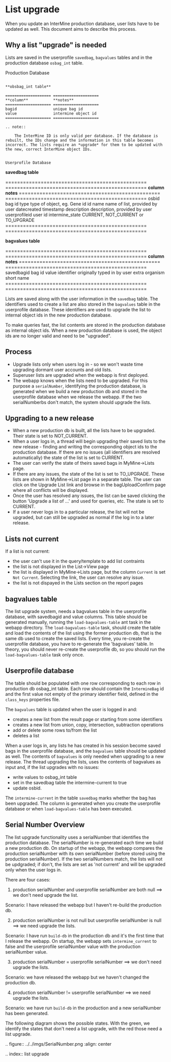 List upgrade
================================

When you update an InterMine production database, user lists have to be updated as well. This document aims to describe this process.

Why a list "upgrade" is needed
-----------------------------------------------

Lists are saved in the userprofile `savedbag`, `bagvalues` tables and in the production database `osbag_int` table.

Production Database
~~~~~~~~~~~~~~~~~~~~~~~~

**obsbag_int table**

==================== ====================
**column**           **notes**
==================== ====================
bagid                unique bag id
value                intermine object id
==================== ====================

.. note::

    The InterMine ID is only valid per database. If the database is rebuilt, the IDs change and the information in this table becomes incorrect. The lists require an *upgrade* for them to be updated with the new, correct InterMine object IDs.


Userprofile Database
~~~~~~~~~~~~~~~~~~~~~~~~

**savedbag table**

================================================ ================================================
**column**                                       **notes**
================================================ ================================================
osbid                                            bag id
type                                             type of object, eg. Gene
id                                               id
name                                             name of list, provided by user
datecreated                                      timestamp
description                                      description, provided by user
userprofileid                                    user id
intermine_state                                  CURRENT, NOT_CURRENT or TO_UPGRADE
================================================ ================================================

**bagvalues table**

================================================ ================================================
**column**                                       **notes**
================================================ ================================================
savedbagid                                       bag id
value                                            identifier originally typed in by user
extra                                            organism short name
================================================ ================================================


Lists are saved along with the user information in the `savedbag` table. The identifiers used to create a list are also stored in the `bagvalues` table in the userprofile database. These identifiers are used to upgrade the list to internal object ids in the new production database. 

To make queries fast, the list contents are stored in the production database as internal object ids. When a new production database is used, the object ids are no longer valid and need to be "upgraded". 

Process
-----------------------------------------------

* Upgrade lists only when users log in - so we won't waste time upgrading dormant user accounts and old lists.
* Superuser lists are upgraded when the webapp is first deployed.
* The webapp knows when the lists need to be upgraded. For this purpose a `serialNumber`, identifying the production database, is generated when we build a new production db and stored in the userprofile database when we release the webapp. If the two serialNumberbs don't match, the system should upgrade the lists. 

Upgrading to a new release
-----------------------------------------------

* When a new production db is built, all the lists have to be upgraded. Their state is set to NOT_CURRENT.
* When a user logs in, a thread will begin upgrading their saved lists to the new release - finding and writing the corresponding object ids to the production database. If there are no issues (all identifiers are resolved automatically) the state of the list is set to CURRENT.
* The user can verify the state of theirs saved bags in MyMine->Lists page.
* If there are any issues, the state of the list is set to TO_UPGRADE. These lists are shown in MyMine->List page in a separate table. The user can click on the Upgrade List link and browse in the bagUploadConfirm page where all conflicts will be displayed.
* Once the user has resolved any issues, the list can be saved clicking the button 'Upgrade a list of ...' and used for queries, etc. The state is set to CURRENT.
* If a user never logs in to a particular release, the list will not be upgraded, but can still be upgraded as normal if the log in to a later release.

Lists not current
-----------------------------------------------

If a list is not current:

* the user can't use it in the query/template to add list contraints
* the list is not displayed in the List->View page
* the list is displayed in MyMine->Lists page, but the column `Current` is set `Not Current`. Selecting the link, the user can resolve any issue.
* the list is not dispayed in the Lists section on the report pages 

bagvalues table
-----------------

The list upgrade system, needs a bagvalues table in the userprofile database, with savedbagid and value columns. This table should be generated manually, running the `load-bagvalues-table` ant task in the webapp directory. The `load-bagvalues-table` task, should create the table and load the contents of the list using the former production db, that is the same db used to create the saved lists. Every time, you re-create the userprofile database, you have to re-generate the 'bagvalues' table. In theory, you should never re-create the userprofile db, so you should run the `load-bagvalues-table` task only once.

Userprofile database
-----------------------------------------------

The table should be populated with one row corresponding to each row in production db osbag_int table. Each row should contain the `IntermineBag` id and the first value not empty of the primary identifier field, defined in the `class_keys` properties file.

The `bagvalues` table is updated when the user is logged in and:

* creates a new list from the result page or starting from some identifiers
* creates a new list from union, copy, intersection, subtraction operations
* add or delete some rows to/from the list
* deletes a list 

When a user logs in, any lists he has created in his session become saved bags in the userprofile database, and the `bagvalues` table should be updated as well. The contents of `bagvalues` is only needed when upgrading to a new release. The thread upgrading the lists, uses the contents of bagvalues as input and, if the list upgrades with no issues:

* write values to osbag_int table
* set in the savedbag table the intermine-current to true
* update osbid.

The `intermine-current` in the table `savedbag` marks whether the bag has been upgraded. The column is generated when you create the userprofile database or when `load-bagvalues-table` has been executed. 

Serial Number Overview
-----------------------------------------------

The list upgrade functionality uses a serialNumber that identifies the production database. The serialNumber is re-generated each time we build a new production db. On startup of the webapp, the webapp compares the production serialNumber with its own serialNumber (before stored using the production serialNumber). If the two serialNumbers match, the lists will not be updgraded; if don't, the lists are set as 'not current' and will be upgraded only when the user logs in.

There are four cases:

1. production serialNumber and userprofile serialNumber are both null ==> we don't need upgrade the list.
 
 Scenario: I have released the webapp but I haven't re-build the production db.

2. production serialNumber is not null but userprofile serialNumber is null ==> we need upgrade the lists.
 
 Scenario: I have run `build-db` in the production db and it's the first time that I release the webapp. On startup, the webapp sets `intermine_current` to false and the userprofile serialNumber value with the production serialNumber value.

3. production serialNumber = userprofile serialNumber ==> we don't need upgrade the lists.

Scenario: we have released the webapp but we haven't changed the production db.

4. production serialNumber != userprofile serialNumber ==> we need upgrade the lists.

Scenario: we have run `build-db` in the production and a new serialNumber has been generated.

The following diagram shows the possible states. With the green, we identify the states that don't need a list upgrade, with the red those need a list upgrade.

.. figure::  ../../imgs/SerialNumber.png
   :align:   center

.. index:: list upgrade

